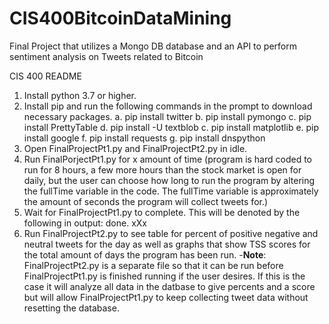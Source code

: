 # CIS400BitcoinDataMining
Final Project that utilizes a Mongo DB database and an API to perform sentiment analysis on Tweets related to Bitcoin

CIS 400 README

1. Install python 3.7 or higher.
2. Install pip and run the following commands in the prompt to download necessary packages.
		a. pip install twitter
		b. pip install pymongo 
		c. pip install PrettyTable
		d. pip install -U textblob
		c. pip install matplotlib
		e. pip install google
		f. pip install requests
		g. pip install dnspython
3. Open FinalProjectPt1.py and FinalProjectPt2.py in idle.
4. Run FinalPorjectPt1.py for x amount of time (program is hard coded to run for 8 hours, a few more hours 
than the stock market is open for daily, but the user can choose how long to run the program by 
altering the fullTime variable in the code. The fullTime variable is approximately the amount of seconds
the program will collect tweets for.)
5. Wait for FinalProjectPt1.py to complete. This will be denoted by the following in output:
	done. 
	xXx
6. Run FinalProjectPt2.py to see table for percent of positive negative and neutral tweets for the
day as well as graphs that show TSS scores for the total amount of days the program has been run. 
		-**Note**: FinalProjectPt2.py is a separate file so that it can be run before 
		FinalProjectPt1.py is finished running if the user desires. If this is the case it will analyze 
		all data in the datbase to give percents and a score but will allow FinalProjectPt1.py to keep 
		collecting tweet data without resetting the database.  
